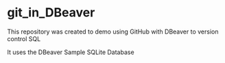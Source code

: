 # git_in_DBeaver

This repository was created to demo using GitHub with DBeaver to version control SQL 

It uses the DBeaver Sample SQLite Database
